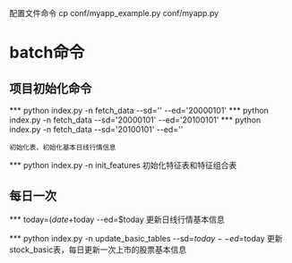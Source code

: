 
配置文件命令
cp conf/myapp_example.py conf/myapp.py


# batch命令

## 项目初始化命令
*** python index.py -n fetch_data --sd='' --ed='20000101'
*** python index.py -n fetch_data --sd='20000101' --ed='20100101'
*** python index.py -n fetch_data --sd='20100101' --ed=''

    初始化表，初始化基本日线行情信息

*** python index.py -n init_features
    初始化特征表和特征组合表

## 每日一次
*** today=$(date +%Y%m%d) && python index.py -n fetch_data --sd=$today --ed=$today
    更新日线行情基本信息

*** python index.py -n update_basic_tables --sd=$today --ed=$today
    更新stock_basic表，每日更新一次上市的股票基本信息